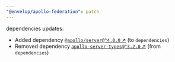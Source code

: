 ```yaml
---
"@envelop/apollo-federation": patch
---
```

dependencies updates:
  - Added dependency [`@apollo/server@^4.0.0` ↗︎](https://www.npmjs.com/package/@apollo/server/v/4.0.0) (to `dependencies`)
  - Removed dependency [`apollo-server-types@^3.2.0` ↗︎](https://www.npmjs.com/package/apollo-server-types/v/3.2.0) (from `dependencies`)
